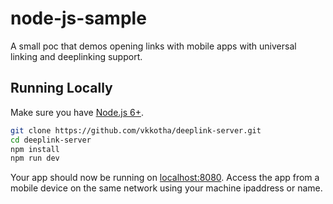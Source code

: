 # node-js-sample

A small poc that demos opening links with mobile apps with universal linking and deeplinking support.

## Running Locally

Make sure you have [Node.js 6+](http://nodejs.org/).

```sh
git clone https://github.com/vkkotha/deeplink-server.git
cd deeplink-server
npm install
npm run dev
```

Your app should now be running on [localhost:8080](http://localhost:8080/).
Access the app from a mobile device on the same network using your machine ipaddress or name.